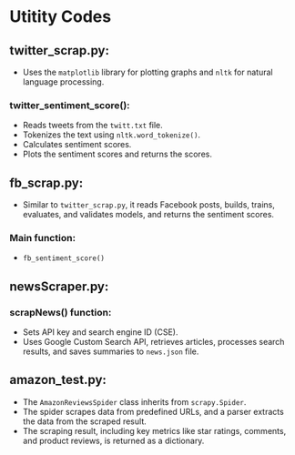 # Utitity Codes

## twitter_scrap.py:
- Uses the `matplotlib` library for plotting graphs and `nltk` for natural language processing.

### twitter_sentiment_score():
- Reads tweets from the `twitt.txt` file.
- Tokenizes the text using `nltk.word_tokenize()`.
- Calculates sentiment scores.
- Plots the sentiment scores and returns the scores.

## fb_scrap.py:
- Similar to `twitter_scrap.py`, it reads Facebook posts, builds, trains, evaluates, and validates models, and returns the sentiment scores.

### Main function:
- `fb_sentiment_score()`

## newsScraper.py:
### scrapNews() function:
- Sets API key and search engine ID (CSE).
- Uses Google Custom Search API, retrieves articles, processes search results, and saves summaries to `news.json` file.

## amazon_test.py:
- The `AmazonReviewsSpider` class inherits from `scrapy.Spider`.
- The spider scrapes data from predefined URLs, and a parser extracts the data from the scraped result.
- The scraping result, including key metrics like star ratings, comments, and product reviews, is returned as a dictionary.
